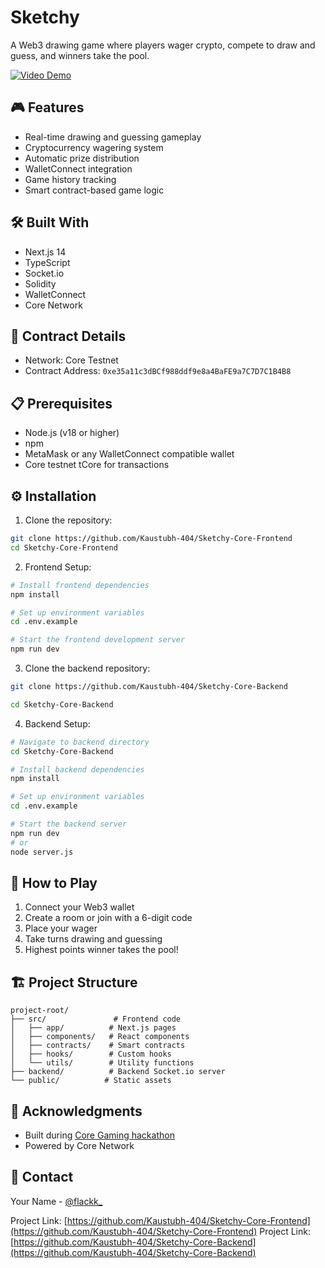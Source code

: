 # Sketchy

A Web3 drawing game where players wager crypto, compete to draw and guess, and winners take the pool.

[![Video Demo]()](yt-link)

## 🎮 Features

- Real-time drawing and guessing gameplay
- Cryptocurrency wagering system
- Automatic prize distribution
- WalletConnect integration
- Game history tracking
- Smart contract-based game logic

## 🛠️ Built With

- Next.js 14
- TypeScript
- Socket.io
- Solidity
- WalletConnect
- Core Network

## 🚀 Contract Details

- Network: Core Testnet
- Contract Address: `0xe35a11c3dBCf988ddf9e8a4BaFE9a7C7D7C1B4B8`

## 📋 Prerequisites

- Node.js (v18 or higher)
-  npm
- MetaMask or any WalletConnect compatible wallet
- Core testnet tCore for transactions

## ⚙️ Installation

1. Clone the repository:
```bash
git clone https://github.com/Kaustubh-404/Sketchy-Core-Frontend
cd Sketchy-Core-Frontend
```

2. Frontend Setup:
```bash
# Install frontend dependencies
npm install

# Set up environment variables
cd .env.example 

# Start the frontend development server
npm run dev

```

3. Clone the backend repository:
```bash
git clone https://github.com/Kaustubh-404/Sketchy-Core-Backend

cd Sketchy-Core-Backend
```

4. Backend Setup:
```bash
# Navigate to backend directory
cd Sketchy-Core-Backend

# Install backend dependencies
npm install

# Set up environment variables
cd .env.example 

# Start the backend server
npm run dev
# or
node server.js
```

## 🎯 How to Play

1. Connect your Web3 wallet
2. Create a room or join with a 6-digit code
3. Place your wager
4. Take turns drawing and guessing
5. Highest points winner takes the pool!

## 🏗️ Project Structure

```
project-root/
├── src/               # Frontend code
│   ├── app/          # Next.js pages
│   ├── components/   # React components
│   ├── contracts/    # Smart contracts
│   ├── hooks/        # Custom hooks
│   └── utils/        # Utility functions
├── backend/          # Backend Socket.io server
└── public/          # Static assets
```

## 🙏 Acknowledgments

- Built during [Core Gaming hackathon](https://dorahacks.io/hackathon/core-gaming-hackathon/buidl)
- Powered by Core Network

## 📧 Contact

Your Name - [@flackk_](https://twitter.com/flackk_)

Project Link: [https://github.com/Kaustubh-404/Sketchy-Core-Frontend](https://github.com/Kaustubh-404/Sketchy-Core-Frontend)
Project Link: [https://github.com/Kaustubh-404/Sketchy-Core-Backend](https://github.com/Kaustubh-404/Sketchy-Core-Backend)

